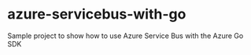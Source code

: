 # azure-servicebus-with-go
Sample project to show how to use Azure Service Bus with the Azure Go SDK

